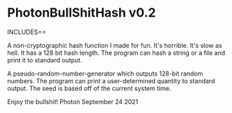 # PhotonBullShitHash v0.2

INCLUDES==

A non-cryptographic hash function I made for fun. It's horrible.
It's slow as hell. It has a 128 bit hash length.
The program can hash a string or a file and print it to standard output.

A pseudo-random-number-generator which outputs 128-bit random numbers.
The program can print a user-determined quantity to standard output.
The seed is based off of the current system time.

Enjoy the bullshit!
Photon
September 24 2021
